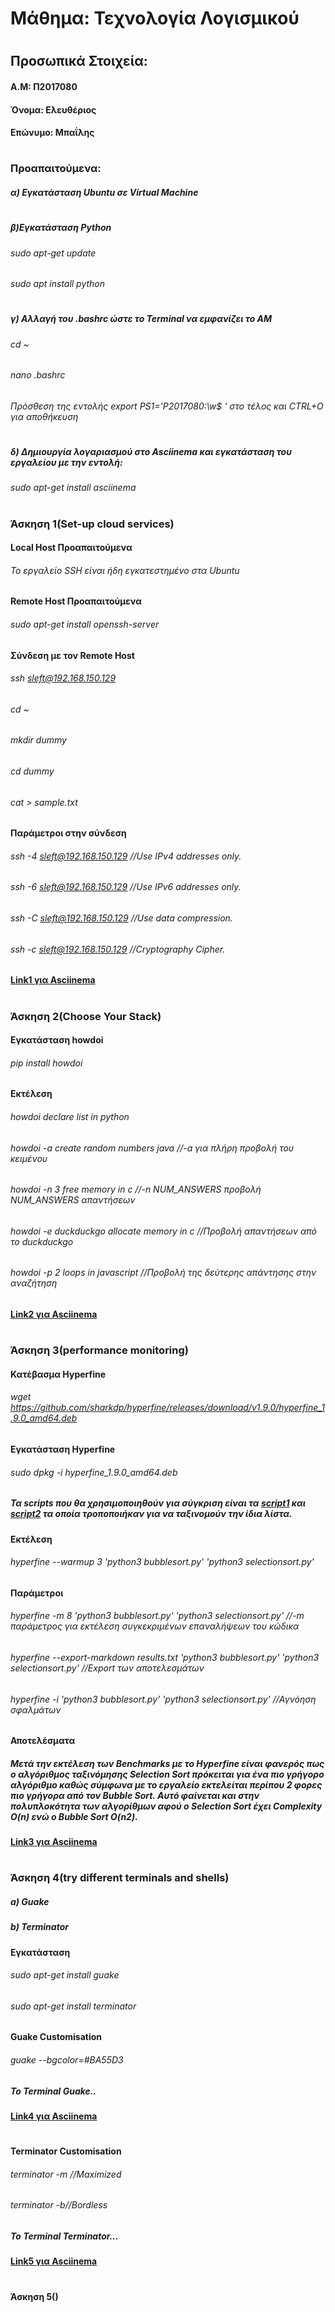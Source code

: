 # Μάθημα: Τεχνολογία Λογισμικού
#
## Προσωπικά Στοιχεία:
#### A.M: Π2017080
#### Όνομα: Ελευθέριος
#### Επώνυμο: Μπαΐλης
#
### Προαπαιτούμενα: 
##### α) Εγκατάσταση Ubuntu σε Virtual Machine
#
##### β)Εγκατάσταση Python
###### sudo apt-get update
###### sudo apt install python
#
##### γ) Αλλαγή του .bashrc ώστε το Terminal να εμφανίζει το ΑΜ
###### cd ~
###### nano .bashrc
###### Πρόσθεση της εντολής  export PS1='P2017080:\w$ ' στο τέλος και CTRL+O για αποθήκευση
#
##### δ) Δημιουργία λογαριασμού στο Asciinema και εγκατάσταση του εργαλείου με την εντολή:
###### sudo apt-get install asciinema
#
### Άσκηση 1(Set-up cloud services)
#### Local Host Προαπαιτούμενα
###### Το εργαλείο SSH είναι ήδη εγκατεστημένο στα Ubuntu 
#### Remote Host Προαπαιτούμενα
###### sudo apt-get install openssh-server 
#### Σύνδεση με τον Remote Host
###### ssh sleft@192.168.150.129
###### cd ~
###### mkdir dummy
###### cd dummy
###### cat > sample.txt
#### Παράμετροι στην σύνδεση
###### ssh -4 sleft@192.168.150.129 //Use IPv4 addresses only.
###### ssh -6 sleft@192.168.150.129 //Use IPv6 addresses only.
###### ssh -C sleft@192.168.150.129 //Use data compression.
###### ssh -c sleft@192.168.150.129 //Cryptography Cipher.
#### [Link1 για Asciinema](https://asciinema.org/a/oUqjLOw3qDuK7vFNf7mZnEnqb)
#
### Άσκηση 2(Choose Your Stack)
#### Εγκατάσταση howdoi
###### pip install howdoi
#### Εκτέλεση 
###### howdoi declare list in python
###### howdoi -a create random numbers java //-a για πλήρη προβολή του κειμένου
###### howdoi -n 3 free memory in c //-n NUM_ANSWERS προβολή NUM_ANSWERS απαντήσεων
###### howdoi -e duckduckgo allocate memory in c //Προβολή απαντήσεων από το duckduckgo
###### howdoi -p 2 loops in javascript //Προβολή της δεύτερης απάντησης στην αναζήτηση
#### [Link2 για Asciinema](https://asciinema.org/a/sBU6lllryDmjIBGjke4IK8Up3)
#
### Άσκηση 3(performance monitoring)
#### Κατέβασμα Hyperfine
###### wget https://github.com/sharkdp/hyperfine/releases/download/v1.9.0/hyperfine_1.9.0_amd64.deb
#### Εγκατάσταση Hyperfine
###### sudo dpkg -i hyperfine_1.9.0_amd64.deb
##### Τα scripts που θα χρησιμοποιηθούν για σύγκριση είναι τα [script1](https://www.codesdope.com/blog/article/sorting-a-list-using-bubble-sort-in-python/) και [script2](https://www.geeksforgeeks.org/python-program-for-selection-sort/) τα οποία τροποποιήκαν για να ταξινομούν την ίδια λίστα.
#### Εκτέλεση
###### hyperfine --warmup 3 'python3 bubblesort.py' 'python3 selectionsort.py'
#### Παράμετροι
###### hyperfine -m 8 'python3 bubblesort.py' 'python3 selectionsort.py' //-m παράμετρος για εκτέλεση συγκεκριμένων επαναλήψεων του κώδικα
###### hyperfine --export-markdown results.txt 'python3 bubblesort.py' 'python3 selectionsort.py' //Export των αποτελεσμάτων
###### hyperfine -i 'python3 bubblesort.py' 'python3 selectionsort.py' //Αγνόηση σφαλμάτων
#### Αποτελέσματα
##### Μετά την εκτέλεση των Benchmarks με το Hyperfine είναι φανερός πως ο αλγόριθμος ταξινόμησης Selection Sort πρόκειται για ένα πιο γρήγορο αλγόριθμο καθώς σύμφωνα με το εργαλείο εκτελείται περίπου 2 φορες πιο γρήγορα από τον Bubble Sort. Αυτό φαίνεται και στην πολυπλοκότητα των αλγορίθμων αφού ο Selection Sort έχει Complexity O(n) ενώ ο Bubble Sort O(n2).
#### [Link3 για Asciinema](https://asciinema.org/a/ucFUf2xxYqrONhwl5WzIdFuuP)
#
### Άσκηση 4(try different terminals and shells)
##### a) Guake
##### b) Terminator
#### Εγκατάσταση
###### sudo apt-get install guake
###### sudo apt-get install terminator
#### Guake Customisation
###### guake --bgcolor=#BA55D3
##### Το Terminal Guake..
#### [Link4 για Asciinema](https://asciinema.org/)
#
#### Terminator Customisation
###### terminator -m //Maximized
###### terminator -b//Bordless
##### Το Terminal Terminator...
#### [Link5 για Asciinema](https://asciinema.org/)
#
#### Άσκηση 5()





 

